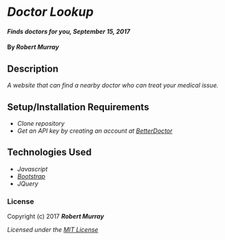 # _Doctor Lookup_

#### _Finds doctors for you, September 15, 2017_

#### By _**Robert Murray**_

## Description

_A website that can find a nearby doctor who can treat your medical issue._

## Setup/Installation Requirements

* _Clone repository_
* _Get an API key by creating an account at [BetterDoctor](https://developer.betterdoctor.com/)_

## Technologies Used
* _Javascript_
* _[Bootstrap](http://getbootstrap.com/getting-started/)_
* _JQuery_

### License

Copyright (c) 2017 **_Robert Murray_**

*Licensed under the [MIT License](https://opensource.org/licenses/MIT)*
